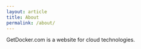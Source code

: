 ```yaml
---
layout: article
title: About
permalink: /about/
---
```


GetDocker.com is a website for cloud technologies.
